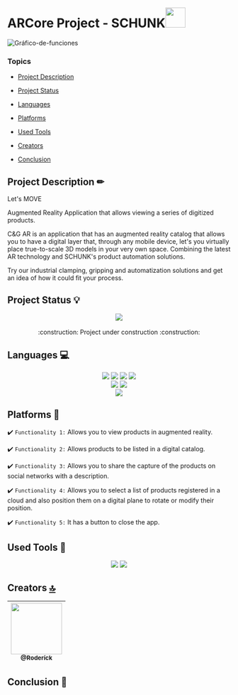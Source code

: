 # ARCore Project - SCHUNK<img src="https://user-images.githubusercontent.com/88564981/201442368-0db7704e-538f-4c43-8c0a-b927cf2c6b53.png" width="45" height="45"/>

![Gráfico-de-funciones](https://user-images.githubusercontent.com/88564981/201443514-e75869d1-1166-4384-8946-b67883632da0.png)

### Topics

- [Project Description](#project-description-)

- [Project Status](#project-status-)

- [Languages](#languages-) 

- [Platforms](#platforms-)

- [Used Tools](#used-tools-)

- [Creators](#creators-)

- [Conclusion](#conclusion-)

## Project Description ✏ 

Let's MOVE

Augmented Reality Application that allows viewing a series of digitized products.

C&G AR is an application that has an augmented reality catalog that allows you to have a digital layer that, through any mobile device, let's you virtually place true-to-scale 3D models in your very own space. Combining the latest AR technology and SCHUNK's product automation solutions.

Try our industrial clamping, gripping and automatization solutions and get an idea of how it could fit your process.

## Project Status 💡

<p align="center">
   <img src="https://img.shields.io/badge/STATUS-DEVELOPING-success"><br><br>
   :construction: Project under construction :construction:
</p>

## Languages 💻

<p align="center">
   <img src="https://img.shields.io/badge/C-00599C?style=for-the-badge&logo=c&logoColor=white"> 
   <img src="https://img.shields.io/badge/C%2B%2B-00599C?style=for-the-badge&logo=c%2B%2B&logoColor=white">
   <img src="https://img.shields.io/badge/C%23-239120?style=for-the-badge&logo=c-sharp&logoColor=white">
   <img src="https://img.shields.io/badge/Kotlin-0095D5?&style=for-the-badge&logo=kotlin&logoColor=white"><br>
   <img src="https://img.shields.io/badge/json-5E5C5C?style=for-the-badge&logo=json&logoColor=white"> 
   <img src="https://img.shields.io/badge/JavaScript-323330?style=for-the-badge&logo=javascript&logoColor=F7DF1E"><br>
   <img src="https://img.shields.io/badge/OpenJDK-ED8B00?style=for-the-badge&logo=openjdk&logoColor=white">
</p>

## Platforms 📱

:heavy_check_mark: `Functionality 1:` Allows you to view products in augmented reality.<br>

:heavy_check_mark: `Functionality 2:` Allows products to be listed in a digital catalog.<br>

:heavy_check_mark: `Functionality 3:` Allows you to share the capture of the products on social networks with a description.<br>

:heavy_check_mark: `Functionality 4:` Allows you to select a list of products registered in a cloud and also position them on a digital plane to rotate or modify their position.<br>

:heavy_check_mark: `Functionality 5:` It has a button to close the app.<br>

## Used Tools 🎡

<p align="center">
   <img src="https://img.shields.io/badge/C-00599C?style=for-the-badge&logo=c&logoColor=white">
   <img src="https://img.shields.io/badge/C-00599C?style=for-the-badge&logo=c&logoColor=white"><br>
</p>


## Creators [🔝](#welcome-badges-4-readmemd-profile)

| [<img src="https://avatars.githubusercontent.com/u/88564981?v=4" width="115"><br><sub>@Roderíck</sub>](https://github.com/Roderichs) |
| :---------------------------------------------------------------------------------------------------------------------: |

## Conclusion 📑
